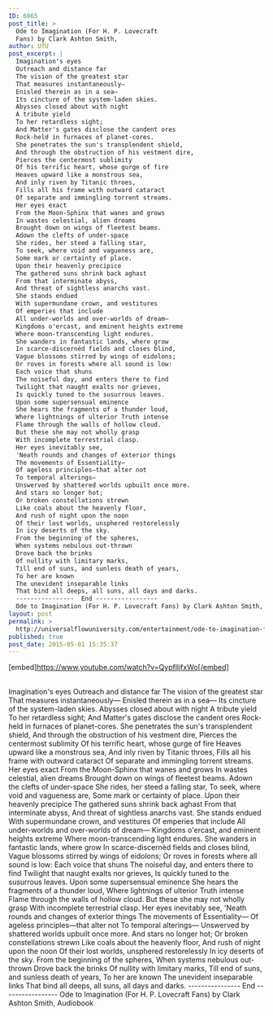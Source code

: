 ```yaml
---
ID: 6065
post_title: >
  Ode to Imagination (For H. P. Lovecraft
  Fans) by Clark Ashton Smith,
author: UfU
post_excerpt: |
  Imagination's eyes
  Outreach and distance far
  The vision of the greatest star
  That measures instantaneously—
  Enisled therein as in a sea—
  Its cincture of the system-laden skies.
  Abysses closed about with night
  A tribute yield
  To her retardless sight;
  And Matter's gates disclose the candent ores
  Rock-held in furnaces of planet-cores.
  She penetrates the sun's transplendent shield,
  And through the obstruction of his vestment dire,
  Pierces the centermost sublimity
  Of his terrific heart, whose gurge of fire
  Heaves upward like a monstrous sea,
  And inly riven by Titanic throes,
  Fills all his frame with outward cataract
  Of separate and immingling torrent streams.
  Her eyes exact
  From the Moon-Sphinx that wanes and grows
  In wastes celestial, alien dreams
  Brought down on wings of fleetest beams.
  Adown the clefts of under-space
  She rides, her steed a falling star,
  To seek, where void and vagueness are,
  Some mark or certainty of place.
  Upon their heavenly precipice
  The gathered suns shrink back aghast
  From that interminate abyss,
  And threat of sightless anarchs vast.
  She stands endued
  With supermundane crown, and vestitures
  Of emperies that include
  All under-worlds and over-worlds of dream—
  Kingdoms o'ercast, and eminent heights extreme
  Where moon-transcending light endures.
  She wanders in fantastic lands, where grow
  In scarce-discernèd fields and closes blind,
  Vague blossoms stirred by wings of eidolons;
  Or roves in forests where all sound is low:
  Each voice that shuns
  The noiseful day, and enters there to find
  Twilight that naught exalts nor grieves,
  Is quickly tuned to the susurrous leaves.
  Upon some supersensual eminence
  She hears the fragments of a thunder loud,
  Where lightnings of ulterior Truth intense
  Flame through the walls of hollow cloud.
  But these she may not wholly grasp
  With incomplete terrestrial clasp.
  Her eyes inevitably see,
  'Neath rounds and changes of exterior things
  The movements of Essentiality—
  Of ageless principles—that alter not
  To temporal alterings—
  Unswerved by shattered worlds upbuilt once more.
  And stars no longer hot;
  Or broken constellations strewn
  Like coals about the heavenly floor,
  And rush of night upon the noon
  Of their lost worlds, unsphered restorelessly
  In icy deserts of the sky.
  From the beginning of the spheres,
  When systems nebulous out-thrown
  Drove back the brinks
  Of nullity with limitary marks,
  Till end of suns, and sunless death of years,
  To her are known
  The unevident inseparable links
  That bind all deeps, all suns, all days and darks.
  ----------------  End -----------------
  Ode to Imagination (For H. P. Lovecraft Fans) by Clark Ashton Smith, Audiobook
layout: post
permalink: >
  http://universalflowuniversity.com/entertainment/ode-to-imagination-for-h-p-lovecraft-fans-by-clark-ashton-smith/
published: true
post_date: 2015-05-01 15:35:37
---
```

[embed]https://www.youtube.com/watch?v=QypflljfxWo[/embed]</br></br>
<p>Imagination's eyes
Outreach and distance far
The vision of the greatest star
That measures instantaneously—
Enisled therein as in a sea—
Its cincture of the system-laden skies.
Abysses closed about with night
A tribute yield
To her retardless sight;
And Matter's gates disclose the candent ores
Rock-held in furnaces of planet-cores.
She penetrates the sun's transplendent shield,
And through the obstruction of his vestment dire,
Pierces the centermost sublimity
Of his terrific heart, whose gurge of fire
Heaves upward like a monstrous sea,
And inly riven by Titanic throes,
Fills all his frame with outward cataract
Of separate and immingling torrent streams.
Her eyes exact
From the Moon-Sphinx that wanes and grows
In wastes celestial, alien dreams
Brought down on wings of fleetest beams.
Adown the clefts of under-space
She rides, her steed a falling star,
To seek, where void and vagueness are,
Some mark or certainty of place.
Upon their heavenly precipice
The gathered suns shrink back aghast
From that interminate abyss,
And threat of sightless anarchs vast.
She stands endued
With supermundane crown, and vestitures
Of emperies that include
All under-worlds and over-worlds of dream—
Kingdoms o'ercast, and eminent heights extreme
Where moon-transcending light endures.
She wanders in fantastic lands, where grow
In scarce-discernèd fields and closes blind,
Vague blossoms stirred by wings of eidolons;
Or roves in forests where all sound is low:
Each voice that shuns
The noiseful day, and enters there to find
Twilight that naught exalts nor grieves,
Is quickly tuned to the susurrous leaves.
Upon some supersensual eminence
She hears the fragments of a thunder loud,
Where lightnings of ulterior Truth intense
Flame through the walls of hollow cloud.
But these she may not wholly grasp
With incomplete terrestrial clasp.
Her eyes inevitably see,
'Neath rounds and changes of exterior things
The movements of Essentiality—
Of ageless principles—that alter not
To temporal alterings—
Unswerved by shattered worlds upbuilt once more.
And stars no longer hot;
Or broken constellations strewn
Like coals about the heavenly floor,
And rush of night upon the noon
Of their lost worlds, unsphered restorelessly
In icy deserts of the sky.
From the beginning of the spheres,
When systems nebulous out-thrown
Drove back the brinks
Of nullity with limitary marks,
Till end of suns, and sunless death of years,
To her are known
The unevident inseparable links
That bind all deeps, all suns, all days and darks.
----------------  End -----------------
Ode to Imagination (For H. P. Lovecraft Fans) by Clark Ashton Smith, Audiobook</p>